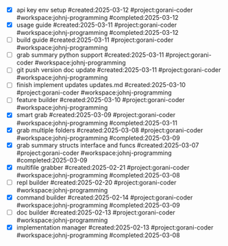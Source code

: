 - [x] api key env setup #created:2025-03-12 #project:gorani-coder #workspace:johnj-programming #completed:2025-03-12
- [x] usage guide #created:2025-03-11 #project:gorani-coder #workspace:johnj-programming #completed:2025-03-12
- [ ] build guide #created:2025-03-11 #project:gorani-coder #workspace:johnj-programming
- [ ] grab summary python support #created:2025-03-11 #project:gorani-coder #workspace:johnj-programming
- [ ] git push version doc update #created:2025-03-11 #project:gorani-coder #workspace:johnj-programming
- [ ] finish implement updates updates.md #created:2025-03-10 #project:gorani-coder #workspace:johnj-programming
- [ ] feature builder #created:2025-03-10 #project:gorani-coder #workspace:johnj-programming
- [x] smart grab #created:2025-03-09 #project:gorani-coder #workspace:johnj-programming #completed:2025-03-11
- [x] grab multiple folders #created:2025-03-08 #project:gorani-coder #workspace:johnj-programming #completed:2025-03-09
- [x] grab summary structs interface and funcs #created:2025-03-07 #project:gorani-coder #workspace:johnj-programming #completed:2025-03-09
- [x] multifile grabber #created:2025-02-21 #project:gorani-coder #workspace:johnj-programming #completed:2025-03-08
- [ ] repl builder #created:2025-02-20 #project:gorani-coder #workspace:johnj-programming
- [x] command builder #created:2025-02-14 #project:gorani-coder #workspace:johnj-programming #completed:2025-03-09
- [ ] doc builder #created:2025-02-13 #project:gorani-coder #workspace:johnj-programming
- [x] implementation manager #created:2025-02-13 #project:gorani-coder #workspace:johnj-programming #completed:2025-03-08